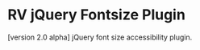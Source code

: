RV jQuery Fontsize Plugin
==================

[version 2.0 alpha] jQuery font size accessibility plugin.